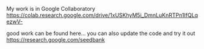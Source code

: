 My work is in Google Collaboratory
https://colab.research.google.com/drive/1xUSKhyM5i_DmnLuKnRTPn1IfQLqezwV-

good work can be found here... you can also update the code and try it out
https://research.google.com/seedbank
